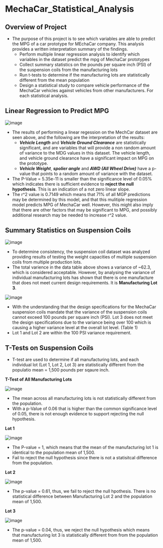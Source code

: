 # ****MechaCar_Statistical_Analysis****
## Overview of Project
- The purpose of this project is to see which variables are able to predict the MPG of a car prototype for MEchaCar company. This analysis provides a written interpretation summary of the findings.
  - Perform multiple linear regression analysis to identify which variables in the dataset predict the mpg of MechaCar prototypes
  - Collect summary statistics on the pounds per square inch (PSI) of the suspension coils from the manufacturing lots
  - Run t-tests to determine if the manufacturing lots are statistically different from the mean population
  - Design a statistical study to compare vehicle performance of the MechaCar vehicles against vehicles from other manufacturers. For each statistical analysis.
## Linear Regression to Predict MPG

![image](https://user-images.githubusercontent.com/106709942/191374447-6cc1afea-ef31-4937-9ade-6130edbafcce.png)

-  The results of performing a linear regession on the MechCar dataset are seen above, and the following are the interpretation of the results:
    - *__Vehicle Length__* and *__Vehicle Ground Clearance__* are statistically significant, and are variables that will provide a non random amount of variance to the MDG values in this dataset. The vehicle length, and vehicle ground clearance have a significant impact on MPG on the prototype. 
    - *__Vehicle Weight__*, *__spolier angle__* and *__AWD (All Wheel Drive)__* have a p-value that points to a random amount of variance with the dataset.
- The P-Value = 5.35e-11 is smaller than the significance level of 0.05% which indicates there is sufficient evidence to __reject the null hypothesis__. This is an indication of a not zero linear slope. 
- The r^2 value is 0.7149 which means that 71% of all MGP predictions may be determined by this model, and that this mulitiple regression model predicts MPG of MechaCar well. However, this might also imply that there are other factors that may be significant to MPG, and possibly additional research may be needed to increase r^2 value. 

## Summary Statistics on Suspension Coils

![image](https://user-images.githubusercontent.com/106709942/191378139-dae6d8b8-3ca2-43cc-a8f7-1cc655bf04de.png)

- To determine consistency, the suspension coil dataset was analyzed providing results of testing the weight capacities of multiple suspension coils from multiple production lots.
- The total varience in the data table above shows a variance of ~62.3, which is considered acceptable. However, by analysing the variance of individual manufacturing lots has shown that there is one manufacture that does not meet current design requirements. It is __Manufacturing Lot 3__.

![image](https://user-images.githubusercontent.com/106709942/191379047-56b3481f-e2b0-4f32-bbd3-53ec3ebbed1b.png)

- With the understanding that the design specifications for the MechaCar suspension coils mandate that the variance of the suspension coils cannot exceed 100 pounds per square inch (PSI). Lot 3 does not meet the design specifications due to the variance being over 100 which is causing a higher variance level at the overall lot level. (Table 1)
- Lot 1 and Lot 2 are within the 100 PSI variance requirement. 

 ## T-Tests on Suspension Coils
 - T-test are used to determine if all manufacturing lots, and each individual lot (Lot 1, Lot 2, Lot 3) are statistically different from the populatio mean = 1,500 pounds per sqaure  inch. 
 
  __T-Test of All Manufacturing Lots__
 
 ![image](https://user-images.githubusercontent.com/106709942/191380297-575418b4-0485-488a-bc51-55eaa44b78d2.png)
 
 - The mean across all manufacturing lots is not statistically different from the population.
 - With a p-Value of 0.06 that is higher than the common significance level of 0.05, there is not enough evidence to support rejecting the null hypothesis.

 __Lot 1__

![image](https://user-images.githubusercontent.com/106709942/191381079-2e9a9f8d-0643-4b85-90cf-fd2d86835222.png)

- The P-value = 1, which means that the mean of the manufacturing lot 1 is identical to the population mean of 1,500. 
- Fail to reject the null hypothesis since there is not a statisitcal difference from the population. 

__Lot 2__

![image](https://user-images.githubusercontent.com/106709942/191381490-f8cee955-fc34-414c-a31d-c4075c95d620.png)

- The p-value = 0.61, thus, we fail to reject the null hpothesis. There is no statistical difference between Manufacturing Lot 2 and the population mean of 1,500.

__Lot 3__

![image](https://user-images.githubusercontent.com/106709942/191381746-874009c5-2b9d-44b5-8c6c-571d90209acc.png)

- The p-value = 0.04, thus, we reject the null hypothesis which means that manufacturing lot 3 is statistically different from from the population mean of 1,500.
